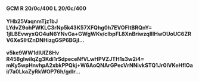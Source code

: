 #### GCM R 20/0c/400 L 20/0c/400
**YHb25VaqnmTjz1bJ**<br/>**LYdvZ9ohPWKLC3rNp5k43K57XFQhg0h7EVOFItBRQnY=**<br/>**1jlLBEvwyxQO4uN6YNvGa+GWgWKv/cIbpFL8XnBriwzqIIIHwOUoUC6ZRV6XeSlHZnDNHizgGSP6BGjl...**<br/><br/>
**v5ke9WW1dIUlZ8Hv**<br/>**R458gIwilqZg3Kdi1rSdpeceNfVLwHPVZJTH1s3w2i4=**<br/>**mKy5wpHnvhpA2xbkPPQkj+W6AoQNArGPecVrNNivkSTQ1Jr0lVKeHflOai/7a0LkaZyRkWOP76h/gdIr...**